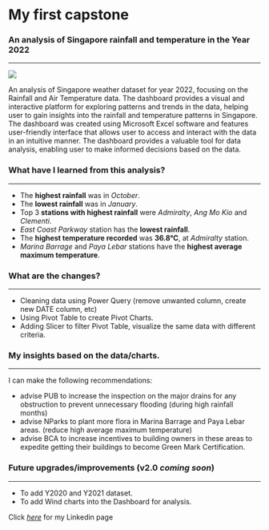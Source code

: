 # My first capstone

### An analysis of Singapore rainfall and temperature in the Year 2022
----------------------------------------------------------------------

![](https://i.imgur.com/JFT3fJZ.jpeg)

An analysis of Singapore weather dataset for year 2022, focusing on the Rainfall and Air Temperature data. The dashboard provides a visual and interactive platform for exploring patterns and trends in the data, helping user to gain insights into the rainfall and temperature patterns in Singapore. The dashboard was created using Microsoft Excel software and features user-friendly interface that allows user to access and interact with the data in an intuitive manner. The dashboard provides a valuable tool for data analysis, enabling user to make informed decisions based on the data.


### What have I learned from this analysis?
--------------------------------------------
- The **highest rainfall** was in *October*.
- The **lowest rainfall** was in *January*.
- Top 3 **stations with highest rainfall** were *Admiralty*, *Ang Mo Kio* and *Clementi*. 
- *East Coast Parkway* station has the **lowest rainfall**.
- The **highest temperature recorded** was **36.8°C**, at *Admiralty* station.
- *Marina Barrage* and *Paya Lebar* stations have the **highest average maximum temperature**.


### What are the changes?
-------------------------
- Cleaning data using Power Query (remove unwanted column, create new DATE column, etc)
- Using Pivot Table to create Pivot Charts.
- Adding Slicer to filter Pivot Table, visualize the same data with different criteria.


### My insights based on the data/charts.
--------------------------------------------
I can make the following recommendations:
- advise PUB to increase the inspection on the major drains for any obstruction to prevent unnecessary flooding (during high rainfall months)
- advise NParks to plant more flora in Marina Barrage and Paya Lebar areas. (reduce high average maximum temperature)
- advise BCA to increase incentives to building owners in these areas to expedite getting their buildings to become Green Mark Certification.


### Future upgrades/improvements (v2.0 *coming soon*)
---------------------------------------------------
- To add Y2020 and Y2021 dataset.
- To add Wind charts into the Dashboard for analysis.



Click *[here](https://www.linkedin.com/in/chee-keong-ng-5a5920117/)* for my Linkedin page 
